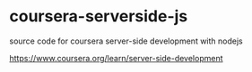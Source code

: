 # coursera-serverside-js
source code for coursera server-side development with nodejs

https://www.coursera.org/learn/server-side-development
